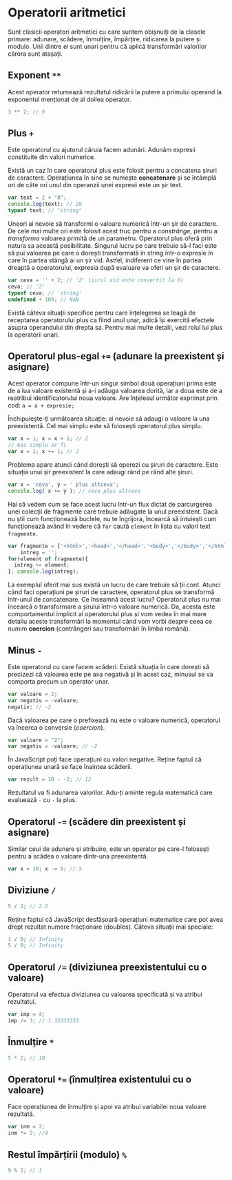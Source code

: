 # Operatorii aritmetici

Sunt clasicii operatori aritmetici cu care suntem obișnuiți de la clasele primare: adunare, scădere, înmulțire, împărțire, ridicarea la putere și modulo.
Unii dintre ei sunt unari pentru că aplică transformări valorilor cărora sunt atașați.

## Exponent `**`

Acest operator returnează rezultatul ridicării la putere a primului operand la exponentul menționat de al doilea operator.

```javascript
3 ** 2; // 9
```

## Plus `+`

Este operatorul cu ajutorul căruia facem adunări. Adunăm expresii constituite din valori numerice.

Există un caz în care operatorul plus este folosit pentru a concatena șiruri de caractere. Operațiunea în sine se numește **concatenare** și se întâmplă ori de câte ori unul din operanzii unei expresii este un șir text.

```javascript
var text = 2 + "8";
console.log(text); // 28
typeof text; // "string"
```

Uneori ai nevoie să transformi o valoare numerică într-un șir de caractere. De cele mai multe ori este folosit acest truc pentru a *constrânge*, pentru a *transforma* valoarea primită de un parametru. Operatorul plus oferă prin natura sa această posibilitate. Singurul lucru pe care trebuie să-l faci este să pui valoarea pe care o dorești transformată în string într-o expresie în care în partea stângă ai un șir vid. Astfel, indiferent ce vine în partea dreaptă a operatorului, expresia după evaluare va oferi un șir de caractere.

```javascript
var ceva = '' + 2; // '2' (șirul vid este convertit la 0)
ceva; // '2'
typeof ceva; // 'string'
undefined + 100; // NaN
```

Există câteva situații specifice pentru care înțelegerea se leagă de receptarea operatorului plus ca fiind unul unar, adică își exercită efectele asupra operandului din drepta sa. Pentru mai multe detalii, vezi rolul lui plus la operatorii unari.

## Operatorul plus-egal `+=` (adunare la preexistent și asignare)

Acest operator compune într-un singur simbol două operațiuni prima este de a lua valoare existentă și a-i adăuga valoarea dorită, iar a doua este de a reatribui identificatorului noua valoare. Are înțelesul următor exprimat prin cod: `a = a + expresie;`

Închipuiește-ți următoarea situație: ai nevoie să adaugi o valoare la una preexistentă. Cel mai simplu este să folosești operatorul plus simplu.

```javascript
var x = 1; x = x + 1; // 2
// mai simplu ar fi
var x = 1; x += 1; // 2
```

Problema apare atunci când dorești să operezi cu șiruri de caractere. Este situația unui șir preexistent la care adaugi rând pe rând alte șiruri.

```javascript
var x = 'ceva', y = ' plus altceva';
console.log( x += y ); // ceva plus altceva
```

Hai să vedem cum se face acest lucru într-un flux dictat de parcurgerea unei colecții de fragmente care trebuie adăugate la unul preexistent. Dacă nu știi cum funcționează buclele, nu te îngrijora, încearcă să intuiești cum funcționează având în vedere că `for` caută `element` în lista cu valori text `fragmente`.

```javascript
var fragmente = ['<html>','<head>','</head>','<body>','</body>','</html>'],
    intreg = '';
for(element of fragmente){
  intreg += element;
}; console.log(intreg);
```

La exemplul oferit mai sus există un lucru de care trebuie să ții cont. Atunci când faci operațiuni pe șiruri de caractere, operatorul plus se transformă într-unul de concatenare. Ce înseamnă acest lucru? Operatorul plus nu mai încearcă o transformare a șirului într-o valoare numerică. Da, acesta este comportamentul implicit al operatorului plus și vom vedea în mai mare detaliu aceste transformări la momentul când vom vorbi despre ceea ce numim **coercion** (contrângeri sau transformări în limba română).

## Minus `-`

Este operatorul cu care facem scăderi. Există situația în care dorești să precizezi că valoarea este pe axa negativă și în acest caz, minusul se va comporta precum un operator unar.

```javascript
var valoare = 2;
var negativ = -valoare;
negativ; // -2
```

Dacă valoarea pe care o prefixează nu este o valoare numerică, operatorul va încerca o conversie (*coercion*).

```javascript
var valoare = "2";
var negativ = -valoare; // -2
```

În JavaScript poți face operațiuni cu valori negative. Reține faptul că operațiunea unară se face înaintea scăderii.

```javascript
var rezult = 10 - -2; // 12
```

Rezultatul va fi adunarea valorilor. Adu-ți aminte regula matematică care evaluează `-` cu `-` la plus.

## Operatorul `-=` (scădere din preexistent și asignare)

Similar ceui de adunare și atribuire, este un operator pe care-l folosești pentru a scădea o valoare dintr-una preexistentă.

```javascript
var x = 10; x -= 5; // 5
```

## Diviziune `/`

```javascript
5 / 2; // 2.5
```

Reține faptul că JavaScript desfășoară operațiuni matematice care pot avea drept rezultat numere fracționare (doubles). Câteva situații mai speciale:

```javascript
1 / 0; // Infinity
5 / 0; // Infinity
```

## Operatorul `/=` (diviziunea preexistentului cu o valoare)

Operatorul va efectua diviziunea cu valoarea specificată și va atribui rezultatul.

```javascript
var imp = 4;
imp /= 3; // 1.33333333
```

## Înmulțire `*`

```javascript
5 * 2; // 10
```

## Operatorul `*=` (înmulțirea existentului cu o valoare)

Face operațiunea de înmulțire și apoi va atribui variabilei noua valoare rezultată.

```javascript
var inm = 2;
inm *= 2; //4
```

## Restul împărțirii (modulo) `%`

```javascript
9 % 2; // 1
```
